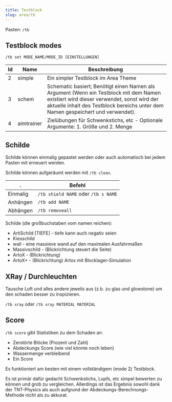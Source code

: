 ```yaml
---
title: Testblock
slug: area/tb
---
```


Pasten: `/tb`

## Testblock modes

`/tb set MODE_NAME/MODE_ID [EINSTELLUNGEN]`

Id | Name       | Beschreibung
-- | ---------- | -----------------------------------
2  | simple     | Ein simpler Testblock im Area Theme
3  | schem      | Schematic basiert; Benötigt einen Namen als Argument (Wenn ein Testblock mit dem Namen existiert wird dieser verwendet, sonst wird der aktuelle inhalt des Testblock bereichs unter dem Namen gespeichert und verwendet).
4  | aimtrainer | Zielübungen für Schwenkstichs, etc - Optionale Argumente: 1. Größe und 2. Menge

## Schilde


Schilde können einmalig gepastet werden oder auch automatisch
bei jedem Pasten mit erneuert werden.

Schilde können aufgeräumt werden mit `/tb clean`.

.        | Befehl
-------- | ------
Einmalig | `/tb shield NAME` oder `/tb s NAME`
Anhängen | `/tb add NAME`
Abhängen | `/tb removeall`

Schilde (die großbuchstaben vom namen reichen):
- ArtiSchild [TIEFE]  - tiefe kann auch negativ seien
- Kiesschild
- wall - eine massieve wand auf den maximalen Ausfahrmaßen
- Massivschild - (Blickrichtung steuert die Seite)
- ArtoX - (Blickrichtung)
- ArtoX+ - (Blickrichtung) Artox mit Blocklager-Simulation

## XRay / Durchleuchten

Tausche Luft und alles andere jeweils aus (z.b. zu glas und glowstone) um den schaden besser zu inspizieren.

`/tb xray` oder `/tb xray MATERIAL MATERIAL`

## Score

`/tb score` gibt Statistiken zu dem Schaden an:

- Zerstörte Blöcke (Prozent und Zahl)
- Abdeckungs Score (wie viel könnte noch leben)
- Wassermenge verbleibend
- Ein Score

Es funktioniert am besten mit einem vollständigem (mode 2) Testblock.

Es ist primär dafür gedacht Schwenkstichs, Lupfs, etc simpel bewerten zu können und
grob zu vergleichen. Allerdings ist das Ergebnis sowohl dank der TNT-Physics als auch
aufgrund der Abdeckungs-Berechnungs-Methode nicht als zu akkurat.

